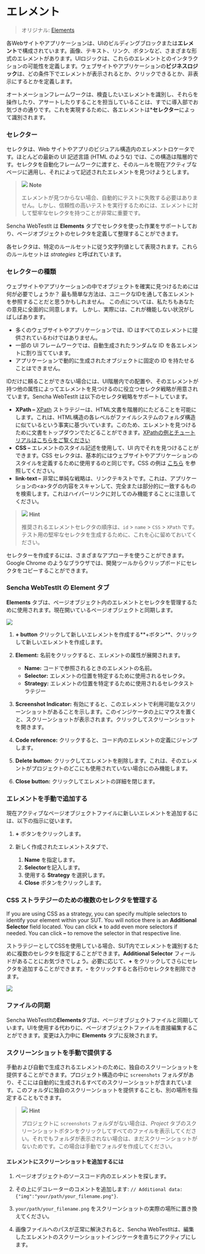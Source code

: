 # エレメント

> オリジナル: [Elements](https://docs.sencha.com/webtestit/guides/automation/elements.html)

各Webサイトやアプリケーションは、UIのビルディングブロックまたは**エレメント**で構成されています。画像、テキスト、リンク、ボタンなど、さまざまな形式のエレメントがあります。UIロジックは、これらのエレメントとのインタラクションの可能性を定義します。ウェブサイトやアプリケーションの**ビジネスロジック**は、どの条件下でエレメントが表示されるとか、クリックできるとか、非表示にするとかを定義します。

オートメーションフレームワークは、検査したいエレメントを識別し、それらを操作したり、アサートしたりすることを担当していることは、すでに導入部でお気づきの通りです。これを実現するために、各エレメントは***セレクター**によって識別されます。

### セレクター

セレクタは、Web サイトやアプリのビジュアル構造内のエレメントロケータです。ほとんどの最新の UI 記述言語 (HTML のような) では、この構造は階層的です。セレクタを自動化フレームワークに渡すと、そのルールを現在アクティブなページに適用し、それによって記述されたエレメントを見つけようとします。

> ![](https://docs.sencha.com/webtestit/guides/images/note-icon.png) **Note**
> 
> エレメントが見つからない場合、自動的にテストに失敗する必要はありません。しかし、信頼性の高いテストを実行するためには、エレメントに対して堅牢なセレクタを持つことが非常に重要です。

Sencha WebTestIt は **Elements** タブでセレクタを使った作業をサポートしており、ページオブジェクトのセレクタを定義して整理することができます。

各セレクタは、特定のルールセットに従う文字列値として表現されます。これらのルールセットは *strategies* と呼ばれています。

### セレクターの種類

ウェブサイトやアプリケーションの中でオブジェクトを確実に見つけるためには何が必要でしょうか？ 最も簡単な方法は、ユニークなIDを通して各エレメントを参照することだと思うかもしれません。 この点については、私たちもあなたの意見に全面的に同意します。 しかし、実際には、これが機能しない状況がしばしばあります。

  - 多くのウェブサイトやアプリケーションでは、ID はすべてのエレメントに提供されているわけではありません。
  - 一部の UI フレームワークでは、自動生成されたランダムな ID を各エレメントに割り当てています。
  - アプリケーションで動的に生成されたオブジェクトに固定の ID を持たせることはできません。

IDだけに頼ることができない場合には、UI階層内での配置や、そのエレメントが持つ他の属性によってエレメントを見つけるのに役立つセレクタ戦略が用意されています。Sencha WebTestIt は以下のセレクタ戦略をサポートしています。

  - **XPath –** [XPath](https://en.wikipedia.org/wiki/XPath) ストラテジーは、HTML文書を階層的にたどることを可能にします。これは、HTML構造の各レベルがファイルシステムのフォルダ構造に似ているという事実に基づいています。このため、エレメントを見つけるために文書をトップダウンでたどることができます。[XPathの例とチュートリアルはこちらをご覧ください](https://www.w3schools.com/xml/xpath_intro.asp)
  - **CSS –** エレメントのスタイル記述を使用して、UI 内でそれを見つけることができます。CSS セレクタは、基本的にはウェブサイトやアプリケーションのスタイルを定義するために使用するのと同じです。CSS の例は [こちら](https://www.w3schools.com/cssref/css_selectors.asp) を参照してください。
  - **link-text –** 非常に単純な戦略は、リンクテキストです。これは、アプリケーションの\<a\>タグの内容をスキャンして、完全または部分的に一致するものを検索します。これはハイパーリンクに対してのみ機能することに注意してください。

> ![](https://docs.sencha.com/webtestit/guides/images/hint-icon.png) **Hint**
> 
> 推奨されるエレメントセレクタの順序は、`id` \> `name` \> `CSS` \> `XPath` です。テスト用の堅牢なセレクタを生成するために、これを心に留めておいてください。

セレクターを作成するには、さまざまなアプローチを使うことができます。Google Chrome のようなブラウザでは、開発ツールからクリップボードにセレクタをコピーすることができます。

### Sencha WebTestIt の Element タブ

**Elements** タブは、ページオブジェクト内のエレメントとセレクタを管理するために使用されます。現在開いているページオブジェクトと同期します。

![](https://docs.sencha.com/webtestit/guides/images/elements-tab.png)

1. **+ button** クリックして新しいエレメントを作成する**+ボタン**、クリックして新しいエレメントを作成します。

2. **Element:** 名前をクリックすると、エレメントの属性が展開されます。

    - **Name:** コードで参照されるときのエレメントの名前。
    - **Selector:** エレメントの位置を特定するために使用されるセレクタ。
    - **Strategy:** エレメントの位置を特定するために使用されるセレクタストラテジー

3. **Screenshot Indicator:** 有効にすると、このエレメントで利用可能なスクリーンショットがあることを示します。このインジケータの上にマウスを置くと、スクリーンショットが表示されます。クリックしてスクリーンショットを開きます。

4. **Code reference:** クリックすると、コード内のエレメントの定義にジャンプします。

5. **Delete button:** クリックしてエレメントを削除します。これは、そのエレメントがプロジェクトのどこにも使用されていない場合にのみ機能します。

6. **Close button:** クリックしてエレメントの詳細を閉じます。

### エレメントを手動で追加する

現在アクティブなページオブジェクトファイルに新しいエレメントを追加するには、以下の指示に従います。

1.  **+** ボタンをクリックします。

2.  新しく作成されたエレメントスタブで、
    
    1.  **Name** を指定します。
    2.  **Selector**を記入します。
    3.  使用する **Strategy** を選択します。
    4.  **Close** ボタンをクリックします。

### CSS ストラテジーのための複数のセレクタを管理する

If you are using CSS as a strategy, you can specify multiple selectors to identify your element within your SUT. You will notice there is an **Additional Selector** field located. You can click **+** to add even more selectors if needed. You can click **–** to remove the selector in that respective line.

ストラテジーとしてCSSを使用している場合、SUT内でエレメントを識別するために複数のセレクタを指定することができます。**Additional Selector** フィールドがあることにお気づきでしょう。必要に応じて、**+** をクリックしてさらにセレクタを追加することができます。**-** をクリックすると各行のセレクタを削除できます。

![](https://docs.sencha.com/webtestit/guides/images/css-multiple.png)

### ファイルの同期

Sencha WebTestItの**Elements**タブは、ページオブジェクトファイルと同期しています。UIを使用する代わりに、ページオブジェクトファイルを直接編集することができます。変更は入力中に **Elements** タブに反映されます。

### スクリーンショットを手動で提供する

手動および自動で生成されるエレメントのために、独自のスクリーンショットを提供することができます。プロジェクト構造の中に `screenshots` フォルダがあり、そこには自動的に生成されるすべてのスクリーンショットが含まれています。このフォルダに独自のスクリーンショットを提供することも、別の場所を指定することもできます。

> ![](https://docs.sencha.com/webtestit/guides/images/hint-icon.png) **Hint**
> 
> プロジェクトに `screenshots` フォルダがない場合は、*Project* タブのスクリーンショットボタンをクリックしてすべてのファイルを表示してください。それでもフォルダが表示されない場合は、まだスクリーンショットがないためです。この場合は手動でフォルダを作成してください。

#### エレメントにスクリーンショットを追加するには

1.  ページオブジェクトのソースコード内のエレメントを探します。

2.  その上にデコレーターのコメントを追加します: `// Additional data: {"img":"your/path/your_filename.png"}`.

3.  `your/path/your_filename.png` をスクリーンショットの実際の場所に置き換えてください。

4.  画像ファイルへのパスが正常に解決されると、Sencha WebTestItは、編集したエレメントのスクリーンショットインジケータを直ちにアクティブにします。
